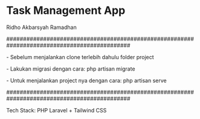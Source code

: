 <h1>Task Management App</h1>

<p>Ridho Akbarsyah Ramadhan</p>

#############################################################################################

<p>- Sebelum menjalankan clone terlebih dahulu folder project</p>
<p>- Lakukan migrasi dengan cara: php artisan migrate</p>
<p>- Untuk menjalankan project nya dengan cara: php artisan serve</p>

#############################################################################################

<p>Tech Stack: PHP Laravel + Tailwind CSS</p>
